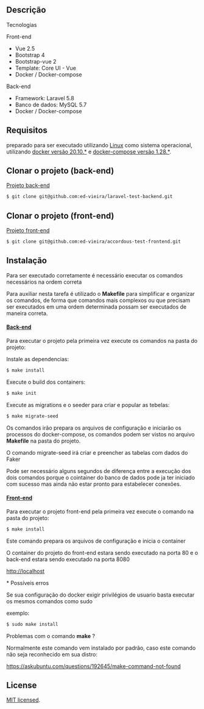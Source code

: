 
## Descrição

  Tecnologias
   <p>Front-end</p>
   <ul>
     <li>Vue 2.5</li>
     <li>Bootstrap 4</li>
     <li>Bootstrap-vue 2</li>
     <li>Template: Core UI - Vue</li>
     <li>Docker / Docker-compose</li>
   </ul> 

   <p> Back-end</p> 
     <ul>
     <li>Framework: Laravel 5.8</li>
     <li>Banco de dados: MySQL 5.7</li>
     <li>Docker / Docker-compose</li>
   </ul> 

## Requisitos
  <p>preparado para ser executado utilizando <u>Linux</u> como sistema operacional,
    utilizando <u>docker versão 20.10.*</u> e <u>docker-compose versão 1.28.*</u>.
  </p>


## Clonar o projeto (back-end)

<a href="https://github.com/ed-vieira/laravel-test-backend" target="_blank">
  Projeto back-end
</a>

```bash
$ git clone git@github.com:ed-vieira/laravel-test-backend.git
```

## Clonar o projeto (front-end)

<a href="https://github.com/ed-vieira/accordous-test-frontend" target="_blank">
  Projeto front-end
</a>

```bash
$ git clone git@github.com:ed-vieira/accordous-test-frontend.git
```


## Instalação
  <p> Para ser executado corretamente é necessário executar os comandos necessários na ordem 
  correta  </p>
  <p> Para auxiliar nesta tarefa é utilizado o <strong>Makefile</strong> para simplificar e organizar os comandos, de forma que comandos mais complexos ou que precisam ser executados em uma ordem determinada possam ser executados de maneira correta. 
  </p> 

 <a href="https://github.com/ed-vieira/laravel-test-backend" target="_blank">
  <h4>Back-end</h4>
 </a>

 <p> Para executar o projeto pela primeira vez execute os comandos na pasta do projeto: </p>

Instale as dependencias:
```bash
$ make install
```

Execute o build dos containers:
```bash
$ make init
```

<p> Execute as migrations e o seeder para criar e popular as tebelas: </p>

```bash
$ make migrate-seed
```


<p> Os comandos irão prepara os arquivos de configuração e iniciarão os processos do docker-compose, os comandos podem ser vistos no arquivo <strong>Makefile</strong> na pasta do projeto.</p>

<p>O comando migrate-seed irá criar e preencher as tabelas com dados do Faker</p>

<p>Pode ser necessário alguns segundos de diferença entre a execução dos dois comandos porque o cointainer do banco de dados pode ja ter iniciado com sucesso mas ainda não estar pronto para estabelecer conexões. </p>


<a href="https://github.com/ed-vieira/accordous-test-frontend" target="_blank">
 <h4>Front-end</h4>
</a> 

 <p> Para executar o projeto front-end pela primeira vez execute o comando na pasta do projeto: </p>

```bash
$ make install
```
 <p>Este comando prepara os arquivos de configuração e inicia o container</p>


 <p> O container do projeto do front-end estara sendo executado na porta 80 e o back-end estara sendo executado na porta 8080 </p>  

<p>
 <a href="http://localhost" target="_blank"> 
  http://localhost
 </a> 
</p>


<p>* Possíveis erros</p>

<p>Se sua configuração do docker exigir privilégios de usuario basta executar os mesmos comandos como sudo</p>
<p>exemplo:</p>

```bash
$ sudo make install
```

<p>Problemas com o comando <strong>make</strong> ?</p>
<p>Normalmente este comando vem instalado por padrão, caso este comando não seja reconhecido em sua distro:</p>

<p>
<a href="https://askubuntu.com/questions/192645/make-command-not-found" target="_blank">https://askubuntu.com/questions/192645/make-command-not-found</a>
</p>


## License

[MIT licensed](LICENSE).
